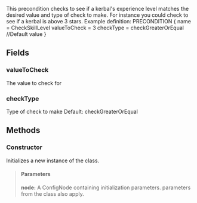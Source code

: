             
This precondition checks to see if a kerbal's experience level matches the desired value and type of check to make. For instance you could check to see if a kerbal is above 3 stars. Example definition: PRECONDITION { name = CheckSkillLevel valueToCheck = 3 checkType = checkGreaterOrEqual //Default value } 
        
## Fields

### valueToCheck
The value to check for
### checkType
Type of check to make Default: checkGreaterOrEqual
## Methods


### Constructor
Initializes a new instance of the class.
> #### Parameters
> **node:** A ConfigNode containing initialization parameters. parameters from the class also apply.


